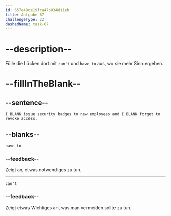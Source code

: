 ```yaml
---
id: 657e48ce19fca47b034d11eb
title: Aufgabe 67
challengeType: 22
dashedName: task-67
---
```


# --description--

Fülle die Lücken dort mit `can't` und `have to` aus, wo sie mehr Sinn ergeben.

# --fillInTheBlank--

## --sentence--

`I BLANK issue security badges to new employees and I BLANK forget to revoke access.`

## --blanks--

`have to`

### --feedback--

Zeigt an, etwas notwendiges zu tun.

---

`can't`

### --feedback--

Zeigt etwas Wichtiges an, was man vermeiden sollte zu tun.
